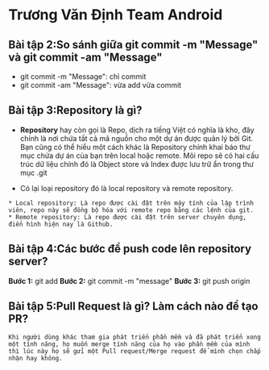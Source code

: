 # Trương Văn Định Team Android

## Bài tập 2:So sánh giữa git commit -m "Message" và git commit -am "Message"
   + git commit -m "Message": chỉ commit
   + git commit -am "Message": vừa add vừa commit
## Bài tập 3:Repository là gì?
   * **Repository** hay còn gọi là Repo, dịch ra tiếng Việt có nghĩa là kho, đây chính là nơi chứa tất cả mã nguồn cho một dự án được quản lý bởi Git. Bạn cũng có thể hiểu một cách khác là Repository chính khai báo thư mục chứa dự án của bạn trên local hoặc remote. Môi repo sẽ có hai cấu trúc dữ liệu chính đó là Object store và Index được lưu trữ ẩn trong thư mục .git

   * Có lại loại repository đó là local repository và remote repository.

	* Local repository: Là repo được cài đặt trên máy tính của lập trình viên, repo này sẽ đồng bộ hóa với remote repo bằng các lệnh của git.
	* Remote repository: Là repo được cài đặt trên server chuyên dụng, điển hình hiện nay là Github.


## Bài tập 4:Các bước để push code lên repository server?
   **Bước 1:** git add <space><space>
   **Bước 2:** git commit -m "message" <space><space>
   **Bước 3:** git push origin <name-branch> <space><space>

## Bài tập 5:Pull Request là gì? Làm cách nào để tạo PR?
    Khi người dùng khác tham gia phát triển phần mềm và đã phát triển xong một tính năng, họ muốn merge tính năng của họ vào phần mềm của mình thì lúc này họ sẽ gửi một Pull request/Merge request để mình chọn chấp nhận hay không.

